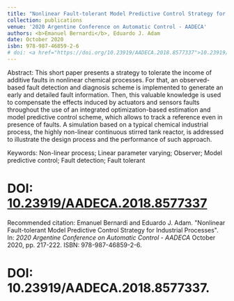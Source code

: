 ```yaml
---
title: "Nonlinear Fault-tolerant Model Predictive Control Strategy for Industrial Processes"
collection: publications
venue: '2020 Argentine Conference on Automatic Control - AADECA'
authors: <b>Emanuel Bernardi</b>, Eduardo J. Adam
date: October 2020
isbn: 978-987-46859-2-6
# doi: <a href="https://doi.org/10.23919/AADECA.2018.8577337">10.23919/AADECA.2018.8577337</a>
---
```

Abstract: This short paper presents a strategy to tolerate the income of additive faults in nonlinear chemical processes. For that, an observed-based fault detection and diagnosis scheme is implemented to generate an early and detailed fault information. Then, this valuable knowledge is used to compensate the effects induced by actuators and sensors faults throughout the use of an integrated optimization-based estimation and model predictive control scheme, which allows to track a reference even in presence of faults. A simulation based on a typical chemical industrial process, the highly non-linear continuous stirred tank reactor, is addressed to illustrate the design process and the performance of such approach.

Keywords: Non-linear process; Linear parameter varying; Observer; Model predictive control; Fault detection; Fault tolerant

# DOI: <a href="https://doi.org/10.23919/AADECA.2018.8577337">10.23919/AADECA.2018.8577337</a>

Recommended citation: Emanuel Bernardi and Eduardo J. Adam. "Nonlinear Fault-tolerant Model Predictive Control Strategy for Industrial Processes". In: <i>2020 Argentine Conference on Automatic Control - AADECA</i> October 2020, pp. 217-222. ISBN: 978-987-46859-2-6.
# DOI: 10.23919/AADECA.2018.8577337.